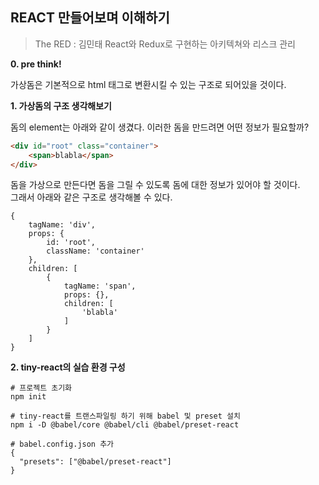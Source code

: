 ## REACT 만들어보며 이해하기
> The RED : 김민태 React와 Redux로 구현하는 아키텍쳐와 리스크 관리

**0. pre think!**

가상돔은 기본적으로 html 태그로 변환시킬 수 있는 구조로 되어있을 것이다.

**1. 가상돔의 구조 생각해보기**

돔의 element는 아래와 같이 생겼다.
이러한 돔을 만드려면 어떤 정보가 필요할까?
```html
<div id="root" class="container">
    <span>blabla</span>
</div>
```

돔을 가상으로 만든다면 돔을 그릴 수 있도록 돔에 대한 정보가 있어야 할 것이다. </br>
그래서 아래와 같은 구조로 생각해볼 수 있다.
```
{
    tagName: 'div',
    props: {
        id: 'root',
        className: 'container'
    },
    children: [
        {
            tagName: 'span',
            props: {},
            children: [
                'blabla'
            ]
        }
    ]
}
```

**2. tiny-react의 실습 환경 구성**

```shell
# 프로젝트 초기화
npm init

# tiny-react를 트랜스파일링 하기 위해 babel 및 preset 설치
npm i -D @babel/core @babel/cli @babel/preset-react

# babel.config.json 추가
{
  "presets": ["@babel/preset-react"]
}
```